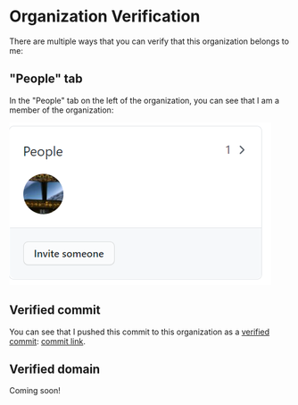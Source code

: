 # Organization Verification

There are multiple ways that you can verify that this organization belongs to me:

## "People" tab

In the "People" tab on the left of the organization, you can see that I am a member of the organization:

[![People tab](https://github.com/PilotgamerGuyorg/verification/blob/main/People%20tab.png)](https://github.com/orgs/fredsterorg/people)


## Verified commit

You can see that I pushed this commit to this organization as a [verified commit](https://docs.github.com/en/github/authenticating-to-github/managing-commit-signature-verification): [commit link](https://github.com/PilotgamerGuyorg/verification/commit/ddb8694bfcc84b73157095e928b710092bec2543).


## Verified domain

Coming soon!
